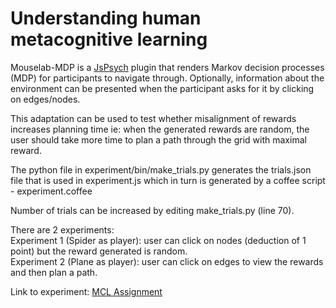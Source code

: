 # Understanding human metacognitive learning
Mouselab-MDP is a [JsPsych](https://github.com/jodeleeuw/jsPsych/) plugin that renders Markov decision processes (MDP) for participants to navigate through. Optionally, information about the environment can be presented when the participant asks for it by clicking on edges/nodes.

This adaptation can be used to test whether misalignment of rewards increases planning time ie: when the generated rewards are random, the user should take more time to plan a path through the grid with maximal reward.

The python file in experiment/bin/make_trials.py generates the trials.json file that is used in experiment.js which in turn is generated by a coffee script - experiment.coffee

Number of trials can be increased by editing make_trials.py (line 70).

There are 2 experiments: \
Experiment 1 (Spider as player): user can click on nodes (deduction of 1 point) but the reward generated is random.\
Experiment 2 (Plane as player): user can click on edges to view the rewards and then plan a path.

Link to experiment: [MCL Assignment](http://167.172.106.143/publix/4/start?batchId=4&generalSingle&pre)



